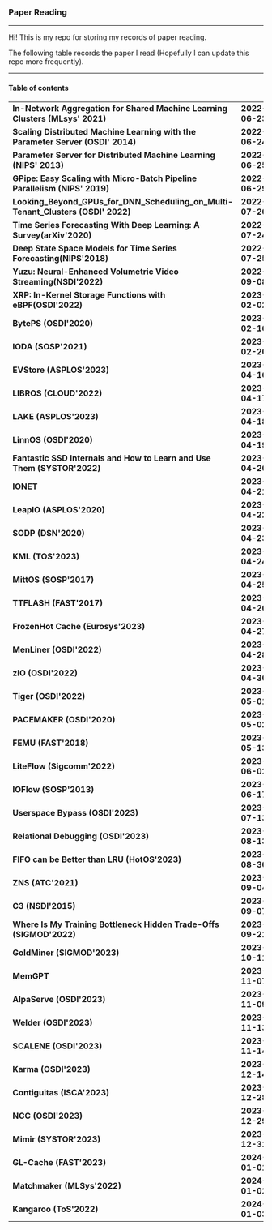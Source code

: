 ### Paper Reading   
---
Hi! This is my repo for storing my records of paper reading.  

The following table records the paper I read (Hopefully I can update this repo more frequently).

---

#### Table of contents

|                                                              |                |
| ------------------------------------------------------------ | -------------- |
| **In-Network Aggregation for Shared Machine Learning Clusters (MLsys' 2021)** | **2022-06-23** |
| **Scaling Distributed Machine Learning with the Parameter Server (OSDI' 2014)** | **2022-06-24** |
| **Parameter Server for Distributed Machine Learning (NIPS' 2013)** | **2022-06-25** |
| **GPipe: Easy Scaling with Micro-Batch Pipeline Parallelism (NIPS' 2019)** | **2022-06-29** |
| **Looking_Beyond_GPUs_for_DNN_Scheduling_on_Multi-Tenant_Clusters (OSDI' 2022)** | **2022-07-20** |
| **Time Series Forecasting With Deep Learning: A Survey(arXiv'2020)** | **2022-07-24** |
| **Deep State Space Models for Time Series Forecasting(NIPS'2018)** | **2022-07-25** |
| **Yuzu: Neural-Enhanced Volumetric Video Streaming(NSDI'2022)** | **2022-09-08** |
| **XRP: In-Kernel Storage Functions with eBPF(OSDI'2022)**    | **2023-02-02** |
| **BytePS (OSDI'2020)**                                       | **2023-02-16** |
| **IODA (SOSP'2021)**                                         | **2023-02-20** |
| **EVStore (ASPLOS'2023)**                                    | **2023-04-16** |
| **LIBROS (CLOUD'2022)**                                      | **2023-04-17** |
| **LAKE (ASPLOS'2023)**                                       | **2023-04-18** |
| **LinnOS (OSDI'2020)**                                       | **2023-04-19** |
| **Fantastic SSD Internals and How to Learn and Use Them (SYSTOR'2022)** | **2023-04-20** |
| **IONET**                                                    | **2023-04-21** |
| **LeapIO (ASPLOS'2020)**                                     | **2023-04-22** |
| **SODP (DSN'2020)**                                          | **2023-04-23** |
| **KML (TOS'2023)**                                           | **2023-04-24** |
| **MittOS (SOSP'2017)**                                       | **2023-04-25** |
| **TTFLASH (FAST'2017)**                                      | **2023-04-26** |
| **FrozenHot Cache (Eurosys'2023)**                           | **2023-04-27** |
| **MenLiner (OSDI'2022)**                                     | **2023-04-28** |
| **zIO (OSDI'2022)**                                          | **2023-04-30** |
| **Tiger (OSDI'2022)**                                        | **2023-05-01** |
| **PACEMAKER (OSDI'2020)**                                    | **2023-05-02** |
| **FEMU (FAST'2018)**                                         | **2023-05-13** |
| **LiteFlow (Sigcomm'2022)**                                  | **2023-06-02** |
| **IOFlow (SOSP'2013)**                                       | **2023-06-17** |
| **Userspace Bypass (OSDI'2023)**                             | **2023-07-13** |
| **Relational Debugging (OSDI'2023)**                         | **2023-08-13** |
| **FIFO can be Better than LRU (HotOS'2023)**                 | **2023-08-30** |
| **ZNS (ATC'2021)**                                           | **2023-09-04** |
| **C3 (NSDI'2015)**                                           | **2023-09-07** |
| **Where Is My Training Bottleneck Hidden Trade-Offs (SIGMOD'2022)** | **2023-09-21** |
| **GoldMiner (SIGMOD'2023)**                                  | **2023-10-11** |
| **MemGPT**                                                   | **2023-11-07** |
| **AlpaServe (OSDI'2023)**                                    | **2023-11-09** |
| **Welder (OSDI'2023)**                                       | **2023-11-13** |
| **SCALENE (OSDI'2023)**                                      | **2023-11-14** |
| **Karma (OSDI'2023)**                                        | **2023-12-14** |
| **Contiguitas (ISCA'2023)**                                  | **2023-12-28** |
| **NCC (OSDI'2023)**                                          | **2023-12-29** |
| **Mimir (SYSTOR'2023)**                                      | **2023-12-31** |
| **GL-Cache (FAST'2023)**                                     | **2024-01-01** |
| **Matchmaker (MLSys'2022)**                                  | **2024-01-02** |
| **Kangaroo (ToS'2022)**                                      | **2024-01-03** |




